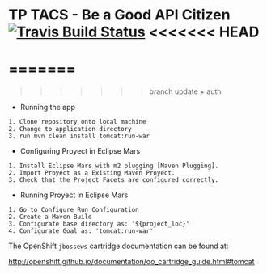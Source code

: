 TP TACS - Be a Good API Citizen [![Travis Build Status](https://travis-ci.org/tferraro/tacs.svg?branch=master)](https://travis-ci.org/tferraro/tacs)
<<<<<<< HEAD
===============================================
=======
================================
>>>>>>> branch update + auth

- Running the app
```
1. Clone repository onto local machine
2. Change to application directory
3. run mvn clean install tomcat:run-war
```
- Configuring Proyect in Eclipse Mars
```
1. Install Eclipse Mars with m2 plugging [Maven Plugging].
2. Import Proyect as a Existing Maven Proyect.
3. Check that the Project Facets are configured correctly.
```
- Running Proyect in Eclipse Mars
```
1. Go to Configure Run Configuration
2. Create a Maven Build
3. Configurate base directory as: '${project_loc}'
4. Configurate Goal as: 'tomcat:run-war'
```


The OpenShift `jbossews` cartridge documentation can be found at:

http://openshift.github.io/documentation/oo_cartridge_guide.html#tomcat
